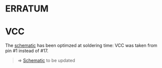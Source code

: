 ERRATUM
===

# VCC
The [schematic](meta%20RCU.png) has been optimzed at soldering time: VCC was taken from pin #1 instead of #17.

> => [Schematic](meta%20RCU.png) to be updated  
